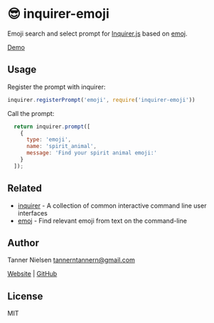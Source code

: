 # 😎 inquirer-emoji
Emoji search and select prompt for [Inquirer.js](https://www.npmjs.com/package/inquirer) based on [emoj](https://github.com/sindresorhus/emoj).

[Demo](demo.gif)

## Usage
Register the prompt with inquirer:
```javascript
inquirer.registerPrompt('emoji', require('inquirer-emoji'))
```

Call the prompt:
```javascript
  return inquirer.prompt([
    {
      type: 'emoji',
      name: 'spirit_animal',
      message: 'Find your spirit animal emoji:'
    }
  ]);
```

## Related
- [inquirer](https://github.com/SBoudrias/Inquirer.js) - A collection of common interactive command line user interfaces
- [emoj](https://github.com/sindresorhus/emoj) - Find relevant emoji from text on the command-line

## Author
Tanner Nielsen <tannerntannern@gmail.com>

[Website](https://tannernielsen.com) | [GitHub](https://github.com/tannerntannern)

## License
MIT
